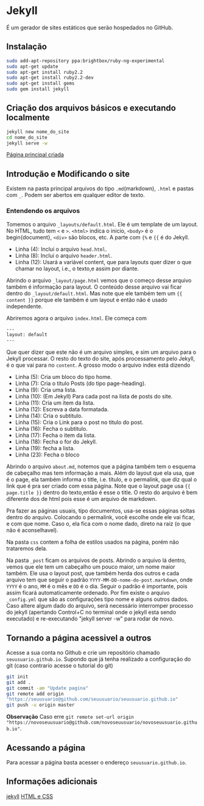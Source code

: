# Jekyll
É um gerador de sites estáticos que serão hospedados no GitHub.
## Instalação
<!---
sudo apt-get install ruby-dev
sudo apt-get install ruby ruby-dev make gcc nodejs
-->
````bash
sudo add-apt-repository ppa:brightbox/ruby-ng-experimental
sudo apt-get update
sudo apt-get install ruby2.2
sudo apt-get install ruby2.2-dev
sudo apt-get install gems
sudo gem install jekyll
````
## Criação dos arquivos básicos e executando localmente

````bash
jekyll new nome_do_site
cd nome_do_site
jekyll serve -w

````
[Página principal criada](localhost:4000)

## Introdução e Modificando o site
Existem na pasta principal arquivos do tipo `.md`(markdown), `.html` e pastas com `_`.
Podem ser abertos em qualquer editor de texto.
### Entendendo os arquivos
Tomemos o arquivo `_layouts/default.html`. Ele é um template de um layout.
No HTML, tudo tem `<` e `>`. `<html>` indica o inicio, `<body>` é o
begin{document}, `<div>` são blocos, etc. A parte com `{%`  e `{{` é do Jekyll.

- Linha (4): Inclui o arquivo `head.html`.
- Linha (8): Inclui o arquivo `header.html`.
- Linha (12): Usará a variável content, que para layouts quer dizer o que chamar
 no layout, i.e., o texto,e assim por diante.

 Abrindo o arquivo `_layout/page.html` vemos que o começo desse arquivo também é
 informação para layout. O conteúdo desse arquivo vai ficar dentro do
 `_layout/default.html`. Mas note que ele também tem um `{{ content }}` porque
 ele também é um layout e então não é usado independente.

Abriremos agora o arquivo `index.html`.
Ele começa com
````bash
---
layout: default
---
````
Que quer dizer que este não é um arquivo simples, e sim um arquivo para o Jekyll
 processar. O resto do texto do site, após processamento pelo Jekyll, é o que
 vai para no `content`. A grosso modo o arquivo index está dizendo
- Linha (5): Cria um bloco do tipo home.
- Linha (7): Cria o titulo Posts (do tipo page-heading).
- Linha (9): Cria uma lista.
- Linha (10): (Em Jekyll) Para cada post na lista de posts do site.
- Linha (11): Cria um item da lista.
- Linha (12): Escreva a data formatada.
- Linha (14): Cria o subtitulo.
- Linha (15): Cria o Link para o post no titulo do post.
- Linha (16): Fecha o subtitulo.
- Linha (17): Fecha o item da lista.
- Linha (18): Fecha o for do Jekyll.
- Linha (19): fecha a lista.
- Linha (23): Fecha o bloco

Abrindo o arquivo `about.md`, notemos que a página também tem o esquema de
cabeçalho mas tem informação a mais. Além do layout que ela usa, que é o page,
ela também informa o title, i.e. título, e o permalink, que diz qual o link que
é pra ser criado com essa página. Note que o layout page usa `{{ page.title }}`
dentro do texto,então é esse o title. O resto do arquivo é bem diferente dos de
html pois esse é um arquivo de markdown.

Pra fazer as páginas usuais, tipo documentos, usa-se essas páginas soltas dentro
do arquivo. Colocando o permalink, você escolhe onde ele vai ficar, e com que
nome. Caso o, ela fica com o nome dado, direto na raiz (o que não é
aconselhavel).

Na pasta `css` contem a folha de estilos usados na página, porém não trataremos
dela.

Na pasta `_post` ficam os arquivos de posts. Abrindo o arquivo lá dentro, vemos
que ele tem um cabeçalho um pouco maior, um nome maior também. Ele usa o layout
post, que também herda dos outros e cada arquivo tem que seguir o padrão
`YYYY-MM-DD-nome-do-post.markdown`, onde `YYYY` é o ano, `MM` é o mês e `DD` é o
 dia. Seguir o padrão é importante, pois assim ficará automaticamente ordenado.
Por fim existe o arquivo  `_config.yml` que são as configurações tipo nome e
alguns outros dados. Caso altere algum dado do arquivo, será necessário
interromper processo do jekyll (apertando Control+C no terminal onde o jekyll
esta sendo executado) e re-executando "jekyll server -w" para rodar de novo.

## Tornando a página acessivel a outros
Acesse a sua conta no Github e crie um repositório chamado
`seuusuario.github.io`. Supondo que já tenha realizado a configuração do git
(caso contrario acesse o tutorial do git)

````bash
git init
git add .
git commit -am "Update pagina"
git remote add origin
"https://seuusuario@github.com/seuusuario/seuusuario.github.io"
git push -u origin master
````
**Observação** Caso erre `git remote set-url origin
"https://novoseuusuario@github.com/novoseuusuario/novoseuusuario.github.io"`.
## Acessando a página
Para acessar a página basta acesser o endereço `seuusuario.github.io`.

## Informações adicionais
[jekyll](https://jekyllrb.com/)
[HTML e CSS](http://www.w3schools.com)
